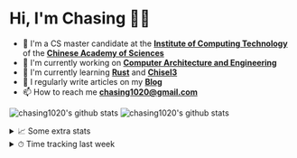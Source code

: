 # Hi, I'm Chasing 👋🏻

- 🏫 I'm a CS master candidate at the [**Institute of Computing Technology**](https://ict.cas.cn/) of the [**Chinese Academy of Sciences**](https://www.cas.cn/)
- 🔭 I'm currently working on [**Computer Architecture and Engineering**](https://inst.eecs.berkeley.edu/~cs152/sp23/)
- 🌱 I'm currently learning [**Rust**](https://www.rust-lang.org/) and [**Chisel3**](https://github.com/chipsalliance/chisel3)
- 📝 I regularly write articles on my [**Blog**](https://chasing1020.github.io)
- 📫 How to reach me [**chasing1020@gmail.com**](mailto:chasing1020@gmail.com)

![chasing1020's github stats](https://github-readme-stats-git-masterrstaa-rickstaa.vercel.app/api?username=chasing1020&show_icons=true&theme=transparent&hide_title=true&count_private=true)
![chasing1020's github stats](https://github-readme-stats.vercel.app/api/top-langs/?username=chasing1020&hide=html,makefile&theme=transparent&langs_count=6&layout=compact&count_private=true)

<details>
  <summary>
    📈 Some extra stats
  </summary>
  <br/>
  <img src="https://github-profile-trophy.vercel.app/api/?username=chasing1020&column=4&theme=flat&margin-w=18&margin-h=15"/>
</details>

<details>
  <summary>
    ⏱ Time tracking last week
  </summary>
  <br/>
  <img src="https://github-readme-stats-git-masterrstaa-rickstaa.vercel.app/api/wakatime?username=chasing1020&theme=transparent"/>
</details>
